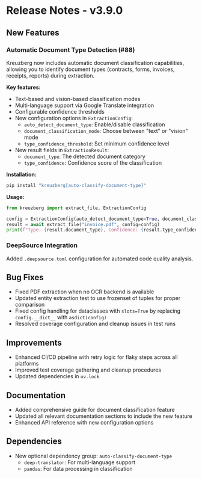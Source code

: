 # Release Notes - v3.9.0

## New Features

### Automatic Document Type Detection (#88)

Kreuzberg now includes automatic document classification capabilities, allowing you to identify document types (contracts, forms, invoices, receipts, reports) during extraction.

**Key features:**

- Text-based and vision-based classification modes
- Multi-language support via Google Translate integration
- Configurable confidence thresholds
- New configuration options in `ExtractionConfig`:
  - `auto_detect_document_type`: Enable/disable classification
  - `document_classification_mode`: Choose between "text" or "vision" mode
  - `type_confidence_threshold`: Set minimum confidence level
- New result fields in `ExtractionResult`:
  - `document_type`: The detected document category
  - `type_confidence`: Confidence score of the classification

**Installation:**

```bash
pip install "kreuzberg[auto-classify-document-type]"
```

**Usage:**

```python
from kreuzberg import extract_file, ExtractionConfig

config = ExtractionConfig(auto_detect_document_type=True, document_classification_mode="text")
result = await extract_file("invoice.pdf", config=config)
print(f"Type: {result.document_type}, Confidence: {result.type_confidence}")
```

### DeepSource Integration

Added `.deepsource.toml` configuration for automated code quality analysis.

## Bug Fixes

- Fixed PDF extraction when no OCR backend is available
- Updated entity extraction test to use frozenset of tuples for proper comparison
- Fixed config handling for dataclasses with `slots=True` by replacing `config.__dict__` with `asdict(config)`
- Resolved coverage configuration and cleanup issues in test runs

## Improvements

- Enhanced CI/CD pipeline with retry logic for flaky steps across all platforms
- Improved test coverage gathering and cleanup procedures
- Updated dependencies in `uv.lock`

## Documentation

- Added comprehensive guide for document classification feature
- Updated all relevant documentation sections to include the new feature
- Enhanced API reference with new configuration options

## Dependencies

- New optional dependency group: `auto-classify-document-type`
  - `deep-translator`: For multi-language support
  - `pandas`: For data processing in classification
